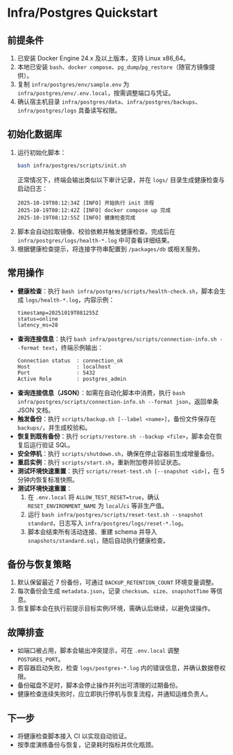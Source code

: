 # Infra/Postgres Quickstart

## 前提条件
1. 已安装 Docker Engine 24.x 及以上版本，支持 Linux x86_64。
2. 本地已安装 `bash`、`docker compose`、`pg_dump`/`pg_restore`（随官方镜像提供）。
3. 复制 `infra/postgres/env/sample.env` 为 `infra/postgres/env/.env.local`，按需调整端口与凭证。
4. 确认宿主机目录 `infra/postgres/data`、`infra/postgres/backups`、`infra/postgres/logs` 具备读写权限。

## 初始化数据库
1. 运行初始化脚本：
   ```bash
   bash infra/postgres/scripts/init.sh
   ```
   正常情况下，终端会输出类似以下审计记录，并在 `logs/` 目录生成健康检查与启动日志：
   ```
   2025-10-19T08:12:34Z [INFO] 开始执行 init 流程
   2025-10-19T08:12:42Z [INFO] docker compose up 完成
   2025-10-19T08:12:55Z [INFO] 健康检查完成
   ```
2. 脚本会自动拉取镜像、校验依赖并触发健康检查。完成后在 `infra/postgres/logs/health-*.log` 中可查看详细结果。
3. 根据健康检查提示，将连接字符串配置到 `/packages/db` 或相关服务。

## 常用操作
- **健康检查**：执行 `bash infra/postgres/scripts/health-check.sh`，脚本会生成 `logs/health-*.log`，内容示例：
  ```
  timestamp=20251019T081255Z
  status=online
  latency_ms=28
  ```
- **查询连接信息**：执行 `bash infra/postgres/scripts/connection-info.sh --format text`，终端示例输出：
  ```
  Connection status  : connection_ok
  Host               : localhost
  Port               : 5432
  Active Role        : postgres_admin
  ```
- **查询连接信息（JSON）**：如需在自动化脚本中消费，执行 `bash infra/postgres/scripts/connection-info.sh --format json`，返回单条 JSON 文档。
- **触发备份**：执行 `scripts/backup.sh [--label <name>]`，备份文件保存在 `backups/`，并生成校验和。
- **恢复到既有备份**：执行 `scripts/restore.sh --backup <file>`，脚本会在恢复后运行验证 SQL。
- **安全停机**：执行 `scripts/shutdown.sh`，确保在停止容器前生成增量备份。
- **重启实例**：执行 `scripts/start.sh`，重新附加卷并验证状态。
- **测试环境快速重置**：执行 `scripts/reset-test.sh [--snapshot <id>]`，在 5 分钟内恢复标准快照。
- **测试环境快速重置**：
  1. 在 `.env.local` 将 `ALLOW_TEST_RESET=true`，确认 `RESET_ENVIRONMENT_NAME` 为 `local`/`ci` 等非生产值。
  2. 运行 `bash infra/postgres/scripts/reset-test.sh --snapshot standard`，日志写入 `infra/postgres/logs/reset-*.log`。
  3. 脚本会结束所有活动连接、重建 schema 并导入 `snapshots/standard.sql`，随后自动执行健康检查。

## 备份与恢复策略
1. 默认保留最近 7 份备份，可通过 `BACKUP_RETENTION_COUNT` 环境变量调整。
2. 每次备份会生成 `metadata.json`，记录 `checksum`、`size`、`snapshotTime` 等信息。
3. 恢复脚本会在执行前提示目标实例/环境，需确认后继续，以避免误操作。

## 故障排查
- 如端口被占用，脚本会输出冲突提示，可在 `.env.local` 调整 `POSTGRES_PORT`。
- 若容器启动失败，检查 `logs/postgres-*.log` 内的错误信息，并确认数据卷权限。
- 备份磁盘不足时，脚本会停止操作并列出可清理的过期备份。
- 健康检查连续失败时，应立即执行停机与恢复流程，并通知运维负责人。

## 下一步
- 将健康检查脚本接入 CI 以实现自动验证。
- 按季度演练备份与恢复，记录耗时指标并优化瓶颈。

